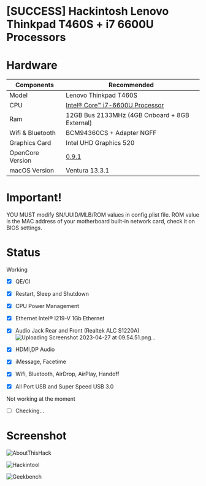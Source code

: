 # [SUCCESS] Hackintosh Lenovo Thinkpad T460S + i7 6600U Processors

# Hardware

<table class="tg">
<thead>
  <tr>
    <th class="tg-c3ow">Components</th>
    <th class="tg-c3ow">Recommended</th>
  </tr>
</thead>
<tbody>
  <tr>
    <td class="tg-c3ow">Model</td>
    <td class="tg-c3ow">Lenovo Thinkpad T460S</td>
  </tr>
  <tr>
    <td class="tg-c3ow"><span style="font-style:normal">CPU</span></td>
    <td class="tg-c3ow"><a href="https://www.intel.com/content/www/us/en/products/sku/88192/intel-core-i76600u-processor-4m-cache-up-to-3-40-ghz/specifications.html" target="_blank" rel="noopener noreferrer">Intel® Core™ i7-6600U Processor</a></td>
  </tr>
  <tr>
    <td class="tg-c3ow">Ram</td>
    <td class="tg-c3ow">12GB Bus 2133MHz (4GB Onboard + 8GB External)</td>
  </tr>
   <tr>
    <td class="tg-c3ow"><span style="font-style:normal">Wifi & Bluetooth</span></td>
    <td class="tg-c3ow">BCM94360CS + Adapter NGFF</td>
  </tr>
  <tr>
    <td class="tg-c3ow">Graphics Card</td>
    <td class="tg-c3ow"><span style="font-style:normal">Intel UHD Graphics 520</span></td>
  </tr>
  <tr>
    <td class="tg-c3ow"><span style="font-style:normal">OpenCore Version</span></td>
    <td class="tg-c3ow"><a href="https://github.com/acidanthera/OpenCorePkg/releases" target="_blank" rel="noopener noreferrer">0.9.1</a></td>
  </tr>
  <tr>
    <td class="tg-c3ow"><span style="font-style:normal">macOS Version</span></td>
    <td class="tg-c3ow">Ventura 13.3.1</td>
  </tr>
</tbody>
</table>

# Important!

YOU MUST modify SN/UUID/MLB/ROM values in config.plist file. ROM value is the MAC address of your motherboard built-in network card, check it on BIOS settings.

# Status

Working

- [x] QE/CI
- [x] Restart, Sleep and Shutdown
- [x] CPU Power Management
- [x] Ethernet Intel® I219-V 1Gb Ethernet
- [x] Audio Jack Rear and Front (Realtek ALC S1220A)![Uploading Screenshot 2023-04-27 at 09.54.51.png…]()

- [x] HDMI,DP Audio
- [x] iMessage, Facetime
- [x] Wifi, Bluetooth, AirDrop, AirPlay, Handoff
- [x] All Port USB and Super Speed USB 3.0

Not working at the moment

- [ ] Checking...


# Screenshot



![AboutThisHack](https://user-images.githubusercontent.com/68510491/234751017-b848b406-b729-40ed-8f57-1517e6021d60.png)

![Hackintool](https://user-images.githubusercontent.com/68510491/234751199-82e08968-f3a8-40b4-bcb7-0aa0d4f31bba.png)

![Geekbench](https://user-images.githubusercontent.com/68510491/234751212-537b855d-a68d-4ae7-92ae-c48b67defe7f.png)
